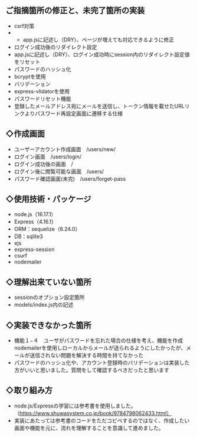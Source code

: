 ## ご指摘箇所の修正と、未完了箇所の実装
- csrf対策
- - app.jsに記述し（DRY）、ページが増えても対応できるように修正
- ログイン成功後のリダイレクト設定
-   app.jsに記述し（DRY）、ログイン成功時にsession内のリダイレクト設定値をリセット
- パスワードのハッシュ化
-   bcryptを使用
- バリデーション
-   express-vlidatorを使用
- パスワードリセット機能
-   登録したメールアドレス宛にメールを送信し、トークン情報を載せたURLリンクよりパスワード再設定画面に遷移する仕様

## ◇作成画面
- ユーザーアカウント作成画面　/users/new/
- ログイン画面　/users/login/
- ログイン成功後の画面　/
- ログイン後に閲覧可能な画面　/users/
- パスワード確認画面(未完)　/users/forget-pass

## ◇使用技術・パッケージ
- node.js（16.17.1）
- Express（4.16.1）
- ORM：sequelize（6.24.0）
- DB：sqlite3
- ejs
- express-session
- csurf
- nodemailer

## ◇理解出来ていない箇所
- sessionのオプション設定箇所
- models/index.js内の記述

## ◇実装できなかった箇所
- 機能１−４　ユーザがパスワードを忘れた場合の仕様を考え、機能を作成<br>nodemailerを使用しローカルからメールが送られるようにしたかったが、メールが送信されない問題を解決する時間を持てなかった
- パスワードのハッシュ化や、アカウント登録時のバリデーションは実装した方がいいと思いました。質問をして確認するべきだったと思います

## ◇取り組み方
- node.js/Expressの学習には参考書を使用しました。（https://www.shuwasystem.co.jp/book/9784798062433.html）
- 実装にあたっては参考書のコードをただコピペするのではなく、作成したい画面や機能を元に、流れを理解することを意識して進めました。
